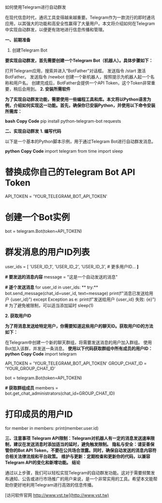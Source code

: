 如何使用Telegram进行自动群发

在现代信息时代，通讯工具变得越来越重要。Telegram作为一款流行的即时通讯应用，以其强大的功能和高安全性赢得了大量用户。本文将介绍如何在Telegram中实现自动群发，以便更有效地进行信息传播和管理。

**一、前期准备**
1. 创建Telegram Bot

**要实现自动群发，首先需要创建一个Telegram Bot（机器人）。具体步骤如下：**

打开Telegram应用，搜索并进入“BotFather”对话框。
发送指令 /start 激活BotFather。
发送指令 /newbot 创建一个新机器人，按照提示为机器人起一个名称和用户名。
创建完成后，BotFather会提供一个API Token，这个Token非常重要，稍后会用到。
**2. 安装所需软件**

**为了实现自动群发功能，需要使用一些编程工具和库。本文将以Python语言为例，介绍如何实现这一功能。首先，确保你已安装Python，并使用以下命令安装所需库：**

**bash**
**Copy Code**
pip install python-telegram-bot requests

**二、实现自动群发**
**1. 编写代码**

以下是一个基本的Python脚本示例，用于通过Telegram Bot进行自动群发消息。

**python**
**Copy Code**
import telegram
from time import sleep

# 替换成你自己的Telegram Bot API Token
API_TOKEN = 'YOUR_TELEGRAM_BOT_API_TOKEN'

# 创建一个Bot实例
bot = telegram.Bot(token=API_TOKEN)

# 群发消息的用户ID列表
user_ids = [
    'USER_ID_1',
    'USER_ID_2',
    'USER_ID_3',
    # 更多用户ID...
**]**

**# 要发送的消息内容**
message = "这是一个自动发送的消息"

**# 逐个发送消息**
for user_id in user_ids:
**    try:**
        bot.send_message(chat_id=user_id, text=message)
        print(f"消息已发送给用户 {user_id}")
    except Exception as e:
        print(f"发送给用户 {user_id} 失败: {e}")
    # 为了避免被限制，可以适当添加延时
    sleep(1)

**2. 获取用户ID**

**为了将消息发送给特定用户，你需要知道这些用户的聊天ID。获取用户ID的方法如下：**

在Telegram中创建一个新的聊天群组，将需要发送消息的用户加入群组。
使用Bot加入该群，并发送一条消息。
**使用以下代码获取群组中所有成员的用户ID：**
**python**
**Copy Code**
import telegram

API_TOKEN = 'YOUR_TELEGRAM_BOT_API_TOKEN'
GROUP_CHAT_ID = 'YOUR_GROUP_CHAT_ID'

bot = telegram.Bot(token=API_TOKEN)

**# 获取群组成员**
members = bot.get_chat_administrators(chat_id=GROUP_CHAT_ID)

# 打印成员的用户ID
for member in members:
    print(member.user.id)

**三、注意事项**
**Telegram API限制：Telegram对机器人有一定的消息发送速率限制，建议在发送消息时添加适当的延时，避免触发限制。**
**隐私与安全：请妥善保管你的Bot API Token，不要在公共场合泄露。同时，确保自动发送的消息内容符合相关法律法规和平台政策。**
**维护与更新：定期检查和更新你的代码，以兼容Telegram API的变化和新增功能。**
**结论**

通过以上步骤，我们可以轻松实现Telegram的自动群发功能。这对于需要频繁发布通知、公告或进行市场推广的用户来说，是一个非常实用的工具。希望本文能帮助你更好地利用Telegram进行高效的信息传播。


[访问软件官网 http://www.vst.tw](http://www.vst.tw)
